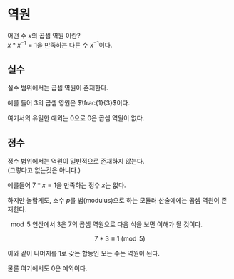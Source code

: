 # 역원

어떤 수 $x$의 곱셈 역원 이란?   
$x * x^{-1} = 1$을 만족하는 다른 수 $x^{-1}$이다.   

## 실수

실수 범위에서는 곱셈 역원이 존재한다.   

예를 들어 3의 곱셈 영원은 $\frac{1}{3}$이다.   

여기서의 유일한 예외는 0으로 0은 곱셈 역원이 없다.   

## 정수

정수 범위에서는 역원이 일반적으로 존재하지 않는다.   
(그렇다고 없는것은 아니다.)   

예를들어 $7 * x = 1$을 만족하는 정수 $x$는 없다.   

하지만 놀랍게도, 소수 $p$를 법(modulus)으로 하는 모듈러 산술에에는 곱셈 역원이 존재한다.   

$\mod{5}$ 연산에서 3은 7의 곱셈 역원으로 다음 식을 보면 이해가 될 것이다.   

$$ 7 * 3 \equiv 1 \pmod{5} $$

이와 같이 나머지를 1로 갖는 합동인 모든 수는 역원이 된다.   

물론 여기에서도 0은 예외이다.   